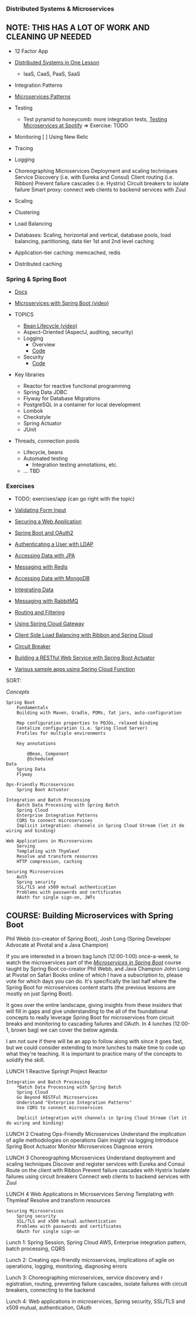 ### Distributed Systems & Microservices

## NOTE: THIS HAS A LOT OF WORK AND CLEANING UP NEEDED

- 12 Factor App
- [Distributed Systems in One Lesson](https://learning.oreilly.com/videos/distributed-systems-in/9781491924914?autoplay=false)
    - IaaS, CaaS, PaaS, SaaS
- Integration Patterns
- [Microservices Patterns](https://learning.oreilly.com/library/view/microservices-patterns/9781617294549/)
- Testing
    - Test pyramid to honeycomb: more integration tests, [Testing Microservices at Spotify](https://labs.spotify.com/2018/01/11/testing-of-microservices/)
    => Exercise: TODO
- Monitoring
    [ ] Using New Relic
- Tracing
- Logging
- Choreographing Microservices
        Deployment and scaling techniques
        Service Discovery (i.e. with Eureka and Consul)
        Client routing (i.e. Ribbon)
        Prevent failure cascades (i.e. Hystrix)
        Circuit breakers to isolate failure
        Smart proxy: connect web clients to backend services with Zuul 

- Scaling
- Clustering
- Load Balancing
- Databases: Scaling, horizontal and vertical, database pools, load balancing, partitioning, data tier 1st and 2nd level caching
- Application-tier caching: memcached, redis
- Distributed caching

### Spring & Spring Boot

- [Docs](https://spring.io/guides/gs/spring-boot/)
- [Microservices with Spring Boot (video)](https://learning.oreilly.com/videos/building-microservices-with/9780134678658?autoplay=false)
- TOPICS
    - [Bean Lifecycle (video)](https://learning.oreilly.com/videos/spring-5-0-project/9781787284210/9781787284210-video2_1)
    - Aspect-Oriented (AspectJ, auditing, security)
    - Logging
        - Overview
        - [Code](https://github.com/livelessons-spring/building-microservices/tree/master/livelessons-operations/livelessons-operations-logging )
    - Security
        - [Code](https://github.com/livelessons-spring/building-microservices/tree/master/livelessons-security)

- Key libraries
    - Reactor for reactive functional programming
    - Spring Data JDBC
    - Flyway for Database Migrations
    - PostgreSQL in a container for local development
    - Lombok
    - Checkstyle
    - Spring Actuator
    - JUnit

- Threads, connection pools
    - Lifecycle, beans
    - Automated testing
        - Integration testing annotations, etc.
    - ... TBD

### Exercises

- TODO: exercises/app (can go right with the topic)
* [Validating Form Input](https://spring.io/guides/gs/validating-form-input/)
* [Securing a Web Application](https://spring.io/guides/gs/securing-web/)
* [Spring Boot and OAuth2](https://spring.io/guides/tutorials/spring-boot-oauth2/)
* [Authenticating a User with LDAP](https://spring.io/guides/gs/authenticating-ldap/)
* [Accessing Data with JPA](https://spring.io/guides/gs/accessing-data-jpa/)
* [Messaging with Redis](https://spring.io/guides/gs/messaging-redis/)
* [Accessing Data with MongoDB](https://spring.io/guides/gs/accessing-data-mongodb/)
* [Integrating Data](https://spring.io/guides/gs/integration/)
* [Messaging with RabbitMQ](https://spring.io/guides/gs/messaging-rabbitmq/)
* [Routing and Filtering](https://spring.io/guides/gs/routing-and-filtering/)
* [Using Spring Cloud Gateway](https://github.com/spring-cloud-samples/spring-cloud-gateway-sample)
* [Client Side Load Balancing with Ribbon and Spring Cloud](https://spring.io/guides/gs/client-side-load-balancing/)
* [Circuit Breaker](https://spring.io/guides/gs/circuit-breaker/)
* [Building a RESTful Web Service with Spring Boot Actuator](https://spring.io/guides/gs/actuator-service/)

* [Various sample apps using Spring Cloud Function](https://github.com/spring-cloud/spring-cloud-function/tree/master/spring-cloud-function-samples)





SORT:

*Concepts*

    Spring Boot
        Fundamentals
        Building with Maven, Gradle, POMs, fat jars, auto-configuration
        
        Map configuration properties to POJOs, relaxed binding
        Centalize configuration (i.e. Spring Cloud Server)
        Profiles for multiple environments

        Key annotations

            @Bean, Component
            @Scheduled
    Data
        Spring Data
        Flyway

    Ops-Friendly Microservices
        Spring Boot Actuator
        
    Integration and Batch Processing
        Batch Data Processing with Spring Batch
        Spring Cloud
        Enterprise Integration Patterns
        CQRS to connect microservices
        Implicit integration: channels in Spring Cloud Stream (let it do wiring and binding)

    Web Applications in Microservices
        Serving
        Templating with Thymleaf
        Resolve and transform resources
        HTTP compression, caching

    Securing Microservices
        Auth
        Spring security
        SSL/TLS and x509 mutual authentication
        Problems with passwords and certificates
        OAuth for single sign-on, JWTs








## COURSE: Building Microservices with Spring Boot
Phil Webb (co-creator of Spring Boot), Josh Long (Spring Developer Advocate at Pivotal and a Java Champion)

If you are interested in a brown bag lunch (12:00-1:00) once-a-week, to watch the microservices part of the [*Microservices in Spring Boot*](https://learning.oreilly.com/videos/building-microservices-with/9780134192468/9780134192468-01_09) course taught by Spring Boot co-creator Phil Webb, and Java Champion John Long at Pivotal on Safari Books online of which I have a subscription to, please vote for which days you can do. It's specifically the last half where the Spring Boot for microservices content starts (the previous lessons are mostly on just Spring Boot).

It goes over the entire landscape, giving insights from these insiders that will fill in gaps and give understanding to the all of the foundational concepts to really leverage Spring Boot for microservices from circuit breaks and monitoring to cascading failures and OAuth. In 4 lunches (12:00-1, brown bag) we can cover the below agenda.

I am not sure if there will be an app to follow along with since it goes fast, but we could consider extending to more lunches to make time to code up what they're teaching. It is important to practice many of the concepts to solidify the skill.

LUNCH 1
    Reactive Springt
    Project Reactor


    Integration and Batch Processing
        *Batch Data Processing with Spring Batch
        Spring Cloud
        Go Beyond RESTFul Microservices
        Understand "Enterprise Integration Patterns"
        Use CQRS to connect microservices

        Implicit integration with channels in Spring Cloud Stream (let it do wiring and binding)

LUNCH 2
    Creating Ops-Friendly Microservices
        Understand the implication of agile methodologies on operations
        Gain insight via logging
        Introduce Spring Boot Actuator
        Monitor Microservices
        Diagnose errors

LUNCH 3
    Choreographing Microservices
        Understand deployment and scaling techniques
        Discover and register services with Eureka and Consul
        Route on the client with Ribbon
        Prevent failure cascades with Hystrix
        Isolate failures using circuit breakers
        Connect web clients to backend services with Zuul   

LUNCH 4
    Web Applications in Microservices
        Serving
        Templating with Thymleaf
        Resolve and transform resources

    Securing Microservices
        Spring security
        SSL/TLS and x509 mutual authentication
        Problems with passwords and certificates
        OAuth for single sign-on



Lunch 1: Spring Session, Spring Cloud AWS, Enterprise integration pattern, batch processing, CQRS

Lunch 2: Creating ops-friendly microservices, implications of agile on operations, logging, monitoring, diagnosing errors

Lunch 3: Choreographing microservices, service discovery and r                                                                                                                                                                                                                                                                                                                                                                                                                                    egistration, routing, preventing failure cascades, isolate failures with circuit breakers, connecting to the backend

Lunch 4: Web applications in microservices, Spring security, SSL/TLS and x509 mutual, authentication, OAuth
